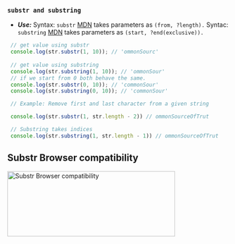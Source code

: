  ### `substr and substring`

- ***Use:***
Syntax: `substr`  [MDN](https://developer.mozilla.org/en-US/docs/Web/JavaScript/Reference/Global_Objects/String/substr)  takes parameters as  `(from, ?length).`
Syntac: `substring`  [MDN](https://developer.mozilla.org/en-US/docs/Web/JavaScript/Reference/Global_Objects/String/substring)  takes parameters as  `(start, ?end(exclusive)).`

```js
 // get value using substr
 console.log(str.substr(1, 10)); // 'ommonSourc'
 
 // get value using substring
 console.log(str.substring(1, 10)); // 'ommonSour'
 // if we start from 0 both behave the same.
 console.log(str.substr(0, 10)); // 'commonSour'
 console.log(str.substring(0, 10)); // 'commonSour'

 // Example: Remove first and last character from a given string

 console.log(str.substr(1, str.length - 2)) // ommonSourceOfTrut

 // Substring takes indices
 console.log(str.substring(1, str.length - 1)) // ommonSourceOfTrut
```

## Substr Browser compatibility
<img src="resources/img/substr.png" width="381" height="148" alt="Substr Browser compatibility">
